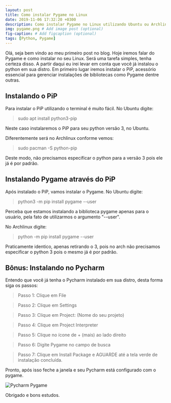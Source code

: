 ```yaml
---
layout: post
title: Como instalar Pygame no Linux
date: 2019-11-06 17:32:20 +0300
description: Como instalar Pygame no Linux utilizando Ubuntu ou Archlinux # Add post description (optional)
img: pygame.png # Add image post (optional)
fig-caption: # Add figcaption (optional)
tags: [Python, Pygame]
---
```

Olá, seja bem vindo ao meu primeiro post no blog. Hoje iremos falar do Pygame e como instalar no seu Linux. Será uma tarefa simples, tenha certeza disso. 
A partir daqui eu irei levar em conta que você já instalou o python em sua distro.
Em primeiro lugar iremos instalar o PiP, acessório essencial para gerenciar instalações de bibliotecas como Pygame dentre outras.
## Instalando o PiP
Para instalar o PiP utilizando o terminal é muito fácil.
No Ubuntu digite:

>sudo apt install python3-pip

Neste caso instalaremos o PiP para seu python versão 3, no Ubuntu.

Diferentemente será no Archlinux conforme vemos:

>sudo pacman -S python-pip

Deste modo, não precisamos especificar o python para a versão 3 pois ele já é por padrão.

## Instalando Pygame através do PiP
Após instalado o PiP, vamos instalar o Pygame.
No Ubuntu digite:

>python3 -m pip install pygame --user

Perceba que estamos instalando a biblioteca pygame apenas para o usuário, pela fato de utilizarmos o argumento "--user".

No Archlinux digite:

>python -m pip install pygame --user

Praticamente identico, apenas retirando o 3, pois no arch não precisamos especificar o python 3 pois o mesmo já é por padrão.

## Bônus: Instalando no Pycharm

Entendo que você já tenha o Pycharm instalado em sua distro, desta forma siga os passos:

>Passo 1: Clique em File

>Passo 2: Clique em Settings

>Passo 3: Clique em Project: (Nome do seu projeto)

>Passo 4: Clique em Project Interpreter

>Passo 5: Clique no ícone de + (mais) ao lado direito

>Passo 6: Digite Pygame no campo de busca

>Passo 7: Clique em Install Package e AGUARDE até a tela verde de instalação concluída.

Pronto, após isso feche a janela e seu Pycharm está configurado com o pygame.

![Pycharm Pygame]({{site.baseurl}}/assets/img/pycharm.png)

Obrigado e bons estudos.

